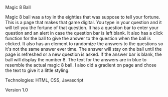 Magic 8 Ball


Magic 8 ball was a toy in the eighties that was suppose to tell your fortune. This is a page that makes that game digital. You type in your question and it will tell you the fortune of that question. It has a question bar to enter your question and an alert in case the question bar is left blank. It also has a click function for the ball to give the answer to the question when the ball is clicked. It also has an element to randomize the answers to the questions so it's not the same answer ever time. The answer will stay on the ball until the page is refreshed or a new question is asked. If the answer bar is blank, the ball will display the number 8. The text for the answers are in blue to resemble the actual magic 8 ball. I also did a gradient on page and chose the text to give it a little styling.





Technologies:
HTML, CSS, Javascript

Version 1.0